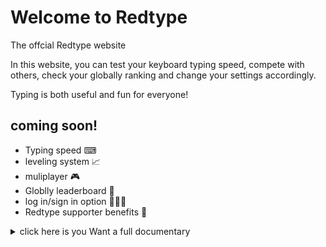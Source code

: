 # Welcome to Redtype
The offcial Redtype website

In this website, you can test your keyboard typing speed, compete with others, check your globally ranking and change your settings accordingly.

Typing is both useful and fun for everyone!

## coming soon!
- Typing speed ⌨
- leveling system 📈
- muliplayer 🎮
- Globlly leaderboard 👑
- log in/sign in option 🙋🏻‍♀️
- Redtype supporter benefits 💖



<details>
  <summary>click here is you Want a full documentary</summary>
  project started 10/14/2024
  
  I started first by making a Redtype logo, then fucussed on the front end of the website, where I made the navbar and a few other components.


  10/15/2024
  This day I started with the main game and I learned using flask to combine pythin and HTML. 
  ![Redtype start](https://github.com/user-attachments/assets/d81d16d6-b657-46a7-8ede-f561aa61eed4)
</details>
